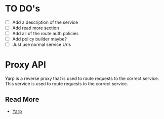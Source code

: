 # TO DO's

- [ ] Add a description of the service
- [ ] Add read more section
- [ ] Add all of the route auth policies
- [ ] Add policy builder maybe?
- [ ] Just use normal service Urls

# Proxy API
Yarp is a reverse proxy that is used to route requests to the correct service. This service is used to route requests to the correct service.

## Read More
- [Yarp](https://microsoft.github.io/reverse-proxy/articles/index.html)
